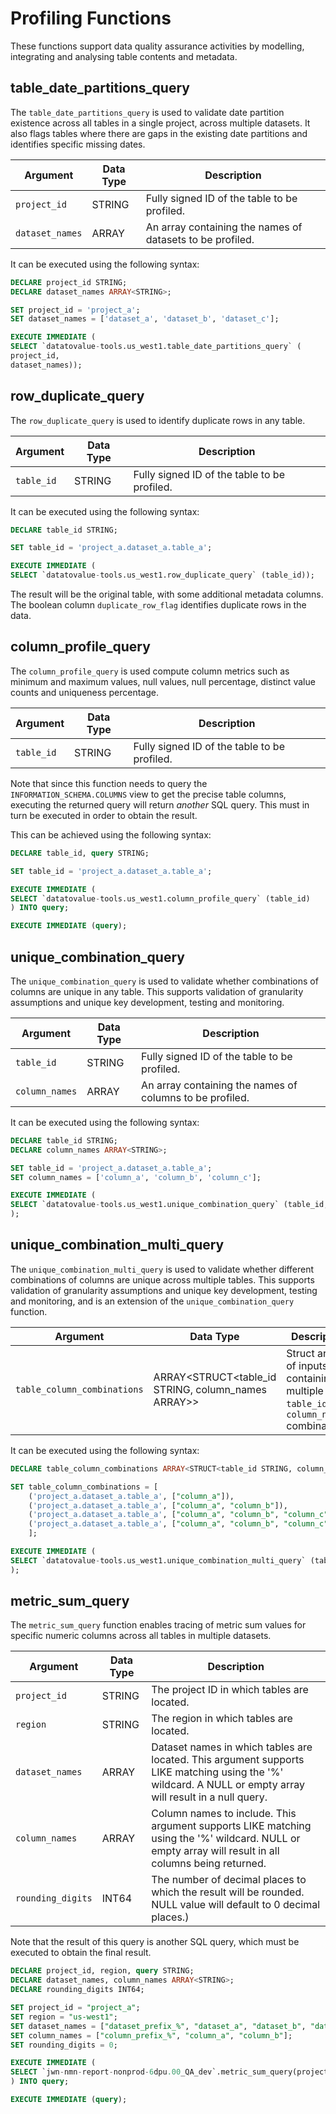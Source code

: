 # Profiling Functions
These functions support data quality assurance activities by modelling, integrating and analysing table contents and metadata.

## table_date_partitions_query
The `table_date_partitions_query` is used to validate date partition existence across all tables in a single project, across multiple datasets. It also flags tables where there are gaps in the existing date partitions and identifies specific missing dates.

Argument | Data Type | Description
--- | --- | ---
`project_id` | STRING | Fully signed ID of the table to be profiled.
`dataset_names` | ARRAY<STRING> | An array containing the names of datasets to be profiled.

It can be executed using the following syntax:

```sql
DECLARE project_id STRING;
DECLARE dataset_names ARRAY<STRING>;

SET project_id = 'project_a';
SET dataset_names = ['dataset_a', 'dataset_b', 'dataset_c'];

EXECUTE IMMEDIATE (
SELECT `datatovalue-tools.us_west1.table_date_partitions_query` (          
project_id, 
dataset_names));
```

## row_duplicate_query
The `row_duplicate_query` is used to identify duplicate rows in any table.

Argument | Data Type | Description
--- | --- | ---
`table_id` | STRING | Fully signed ID of the table to be profiled.

It can be executed using the following syntax:

```sql
DECLARE table_id STRING;

SET table_id = 'project_a.dataset_a.table_a';

EXECUTE IMMEDIATE (
SELECT `datatovalue-tools.us_west1.row_duplicate_query` (table_id));
```

The result will be the original table, with some additional metadata columns. The boolean column `duplicate_row_flag`  identifies duplicate rows in the data.

## column_profile_query
The `column_profile_query` is used compute column metrics such as minimum and maximum values, null values, null percentage,  distinct value counts and uniqueness percentage.

Argument | Data Type | Description
--- | --- | ---
`table_id` | STRING | Fully signed ID of the table to be profiled.

Note that since this function needs to query the `INFORMATION_SCHEMA.COLUMNS` view to get the precise table columns, executing the returned query will return _another_ SQL query. This must in turn be executed in order to obtain the result.

This can be achieved using the following syntax:

```sql
DECLARE table_id, query STRING;

SET table_id = 'project_a.dataset_a.table_a';

EXECUTE IMMEDIATE (
SELECT `datatovalue-tools.us_west1.column_profile_query` (table_id)
) INTO query;

EXECUTE IMMEDIATE (query);
```

## unique_combination_query
The `unique_combination_query` is used to validate whether combinations of columns are unique in any table. This supports validation of granularity assumptions and unique key development, testing and monitoring.

Argument | Data Type | Description
--- | --- | ---
`table_id` | STRING | Fully signed ID of the table to be profiled.
`column_names` | ARRAY<STRING> | An array containing the names of columns to be profiled.

It can be executed using the following syntax:

```sql
DECLARE table_id STRING;
DECLARE column_names ARRAY<STRING>;

SET table_id = 'project_a.dataset_a.table_a';
SET column_names = ['column_a', 'column_b', 'column_c'];

EXECUTE IMMEDIATE (
SELECT `datatovalue-tools.us_west1.unique_combination_query` (table_id, column_names)
);
```

## unique_combination_multi_query
The `unique_combination_multi_query` is used to validate whether different combinations of columns are unique across multiple tables. This supports validation of granularity assumptions and unique key development, testing and monitoring, and is an extension of the `unique_combination_query` function.

Argument | Data Type | Description
--- | --- | ---
`table_column_combinations` | ARRAY<STRUCT<table_id STRING, column_names ARRAY<STRING>>> | Struct array of inputs containing multiple `table_id` and `column_names` combinations.

It can be executed using the following syntax:

```sql
DECLARE table_column_combinations ARRAY<STRUCT<table_id STRING, column_names ARRAY<STRING>>>;

SET table_column_combinations = [
    ('project_a.dataset_a.table_a', ["column_a"]),
    ('project_a.dataset_a.table_a', ["column_a", "column_b"]),
    ('project_a.dataset_a.table_a', ["column_a", "column_b", "column_c"]),
    ('project_a.dataset_a.table_a', ["column_a", "column_b", "column_c", "column_d"]),
    ];

EXECUTE IMMEDIATE (
SELECT `datatovalue-tools.us_west1.unique_combination_multi_query` (table_column_combinations)
);
```

## metric_sum_query
The `metric_sum_query` function enables tracing of metric sum values for specific numeric columns across all tables in multiple datasets.

Argument | Data Type | Description
--- | --- | ---
`project_id` | STRING | The project ID in which tables are located.
`region` | STRING | The region in which tables are located.
`dataset_names` | ARRAY<STRING> | Dataset names in which tables are located.  This argument supports LIKE matching using the '%' wildcard. A NULL or empty array will result in a null query.
`column_names` | ARRAY<STRING> | Column names to include. This argument supports LIKE matching using the '%' wildcard. NULL or empty array will result in all columns being returned.
`rounding_digits` | INT64 | The number of decimal places to which the result will be rounded. NULL value will default to 0 decimal places.)

Note that the result of this query is another SQL query, which must be executed to obtain the final result.

```sql
DECLARE project_id, region, query STRING;
DECLARE dataset_names, column_names ARRAY<STRING>;
DECLARE rounding_digits INT64;

SET project_id = "project_a";
SET region = "us-west1";
SET dataset_names = ["dataset_prefix_%", "dataset_a", "dataset_b", "dataset_c"];
SET column_names = ["column_prefix_%", "column_a", "column_b"];
SET rounding_digits = 0;

EXECUTE IMMEDIATE (
SELECT `jwn-nmn-report-nonprod-6dpu.00_QA_dev`.metric_sum_query(project_id, region, dataset_names, column_names, rounding_digits )
) INTO query;

EXECUTE IMMEDIATE (query);
```